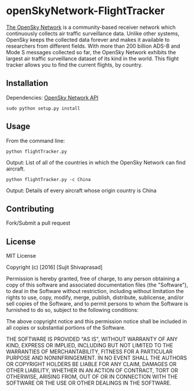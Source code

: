 # openSkyNetwork-FlightTracker

[The OpenSky Network](https://opensky-network.org/) is a community-based receiver network which continuously collects air traffic surveillance data. Unlike other systems, OpenSky keeps the collected data forever and makes it available to researchers from different fields. With more than 200 billion ADS-B and Mode S messages collected so far, the OpenSky Network exhibits the largest air traffic surveillance dataset of its kind in the world.
This flight tracker allows you to find the current flights, by country.

## Installation

Dependencies: [OpenSky Network API](https://github.com/openskynetwork/opensky-api)
```
sudo python setup.py install
```

## Usage

From the command line:
```
python flightTracker.py
```
Output: List of all of the countries in which the OpenSky Network can find aircraft.

```
python flightTracker.py -c China
```
Output: Details of every aircraft whose origin country is China


## Contributing
Fork/Submit a pull request

## License
MIT License

Copyright (c) [2016] [Sujit Shivaprasad]

Permission is hereby granted, free of charge, to any person obtaining a copy
of this software and associated documentation files (the "Software"), to deal
in the Software without restriction, including without limitation the rights
to use, copy, modify, merge, publish, distribute, sublicense, and/or sell
copies of the Software, and to permit persons to whom the Software is
furnished to do so, subject to the following conditions:

The above copyright notice and this permission notice shall be included in all
copies or substantial portions of the Software.

THE SOFTWARE IS PROVIDED "AS IS", WITHOUT WARRANTY OF ANY KIND, EXPRESS OR
IMPLIED, INCLUDING BUT NOT LIMITED TO THE WARRANTIES OF MERCHANTABILITY,
FITNESS FOR A PARTICULAR PURPOSE AND NONINFRINGEMENT. IN NO EVENT SHALL THE
AUTHORS OR COPYRIGHT HOLDERS BE LIABLE FOR ANY CLAIM, DAMAGES OR OTHER
LIABILITY, WHETHER IN AN ACTION OF CONTRACT, TORT OR OTHERWISE, ARISING FROM,
OUT OF OR IN CONNECTION WITH THE SOFTWARE OR THE USE OR OTHER DEALINGS IN THE
SOFTWARE.
